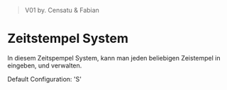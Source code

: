 > V01
> by. Censatu & Fabian
# Zeitstempel System #

In diesem Zeitspempel System, kann man jeden beliebigen Zeistempel in eingeben, und verwalten.

Default Configuration: 'S' 
